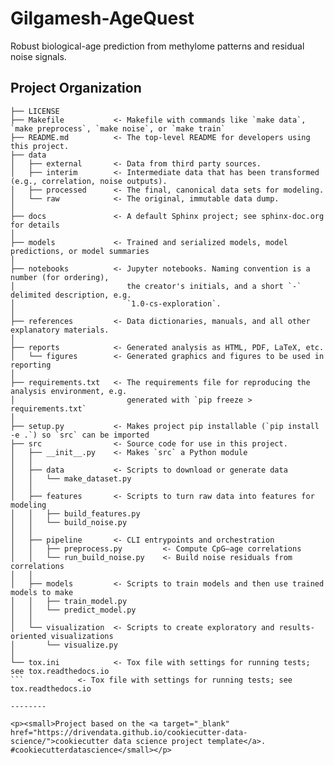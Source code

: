 # Gilgamesh-AgeQuest

Robust biological-age prediction from methylome patterns and residual noise signals.

## Project Organization

````text
├── LICENSE
├── Makefile           <- Makefile with commands like `make data`, `make preprocess`, `make noise`, or `make train`
├── README.md          <- The top-level README for developers using this project.
├── data
│   ├── external       <- Data from third party sources.
│   ├── interim        <- Intermediate data that has been transformed (e.g., correlation, noise outputs).
│   ├── processed      <- The final, canonical data sets for modeling.
│   └── raw            <- The original, immutable data dump.
│
├── docs               <- A default Sphinx project; see sphinx-doc.org for details
│
├── models             <- Trained and serialized models, model predictions, or model summaries
│
├── notebooks          <- Jupyter notebooks. Naming convention is a number (for ordering),
│                         the creator's initials, and a short `-` delimited description, e.g.
│                         `1.0-cs-exploration`.
│
├── references         <- Data dictionaries, manuals, and all other explanatory materials.
│
├── reports            <- Generated analysis as HTML, PDF, LaTeX, etc.
│   └── figures        <- Generated graphics and figures to be used in reporting
│
├── requirements.txt   <- The requirements file for reproducing the analysis environment, e.g.
│                         generated with `pip freeze > requirements.txt`
│
├── setup.py           <- Makes project pip installable (`pip install -e .`) so `src` can be imported
├── src                <- Source code for use in this project.
│   ├── __init__.py    <- Makes `src` a Python module
│   │
│   ├── data           <- Scripts to download or generate data
│   │   └── make_dataset.py
│   │
│   ├── features       <- Scripts to turn raw data into features for modeling
│   │   ├── build_features.py
│   │   └── build_noise.py
│   │
│   ├── pipeline       <- CLI entrypoints and orchestration
│   │   ├── preprocess.py         <- Compute CpG–age correlations
│   │   └── run_build_noise.py    <- Build noise residuals from correlations
│   │
│   ├── models         <- Scripts to train models and then use trained models to make
│   │   ├── train_model.py
│   │   └── predict_model.py
│   │
│   └── visualization  <- Scripts to create exploratory and results-oriented visualizations
│       └── visualize.py
│
└── tox.ini            <- Tox file with settings for running tests; see tox.readthedocs.io
```            <- Tox file with settings for running tests; see tox.readthedocs.io

--------

<p><small>Project based on the <a target="_blank" href="https://drivendata.github.io/cookiecutter-data-science/">cookiecutter data science project template</a>. #cookiecutterdatascience</small></p>

````
